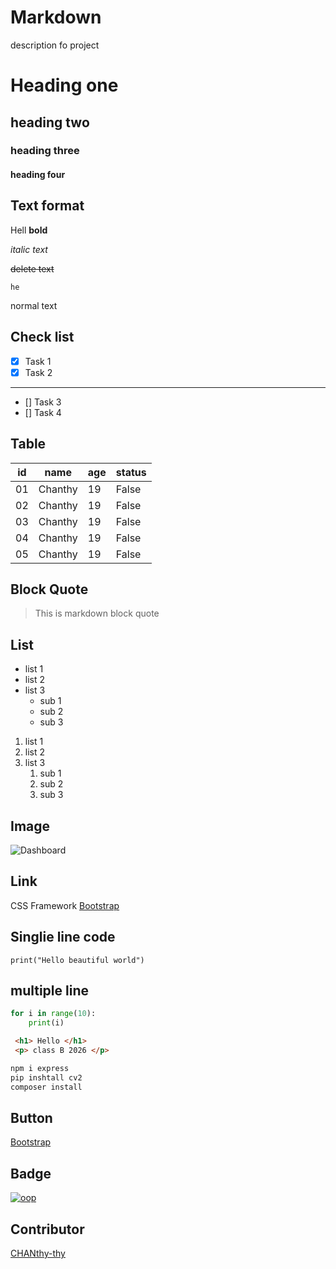 # Markdown
description fo project
# Heading one
## heading two
### heading three
#### heading four


## Text format

Hell **bold**

*italic text*

~~delete text~~

```he```

normal text


## Check list
- [x] Task 1
- [x] Task 2
---
- []  Task 3
- []  Task 4

## Table
|id | name | age | status |
|---|------|-----|--------|
| 01 | Chanthy | 19 | False|
| 02 | Chanthy | 19 | False|
| 03 | Chanthy | 19 | False|
| 04 | Chanthy | 19 | False|
| 05 | Chanthy | 19 | False|


## Block Quote

> This is markdown block quote

## List
- list 1
- list 2
- list 3
    - sub 1
    - sub 2
    - sub 3
1. list 1
2. list 2
3. list 3
    1. sub 1
    2. sub 2
    3. sub 3

## Image
![Dashboard](url.jpg)

## Link 
CSS Framework [Bootstrap](https://www.google.com/)


## Singlie line code
`print("Hello beautiful world")`

## multiple line
```Python
for i in range(10):
    print(i)
```

```html
 <h1> Hello </h1>
 <p> class B 2026 </p>
```

```bash
npm i express
pip inshtall cv2
composer install
```


## Button
<a href="https://www.google.com/" target="_blak">Bootstrap</a>

## Badge

[![oop](https://img.shields.io/badge/WebDesign_Github-Class-green)](https://www.google.com/)


## Contributor
[CHANthy-thy](https://github.com/CHANthy-thy)